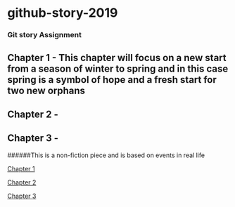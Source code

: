 # github-story-2019

### Git story Assignment 

## Chapter 1 - This chapter will focus on a new start from a season of winter to spring and in this case spring is a symbol of hope and a fresh start for two new orphans

## Chapter 2 - 

## Chapter 3 - 

######This is a non-fiction piece and is based on events in real life

[Chapter 1](chapter1.html) 

[Chapter 2](chapter2.html)

[Chapter 3](chapter3.html)